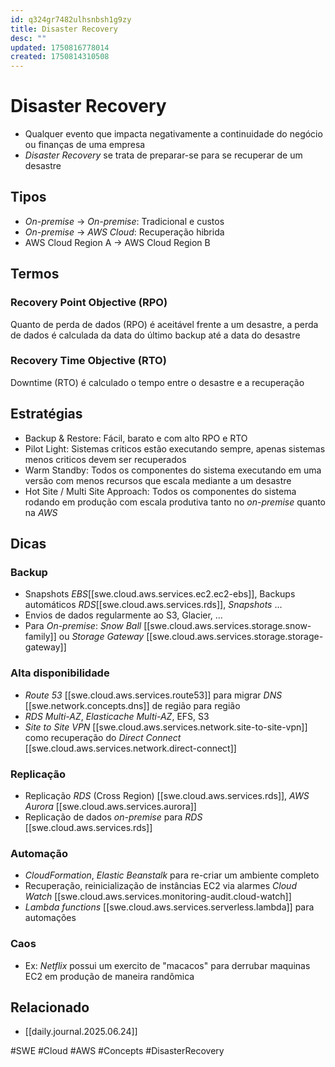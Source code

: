```yaml
---
id: q324gr7482ulhsnbsh1g9zy
title: Disaster Recovery
desc: ""
updated: 1750816778014
created: 1750814310508
---
```


# Disaster Recovery

- Qualquer evento que impacta negativamente a continuidade do negócio ou finanças de uma empresa
- _Disaster Recovery_ se trata de preparar-se para se recuperar de um desastre

## Tipos

- _On-premise_ -> _On-premise_: Tradicional e custos
- _On-premise_ -> _AWS Cloud_: Recuperação hibrida
- AWS Cloud Region A -> AWS Cloud Region B

## Termos

### Recovery Point Objective (RPO)

Quanto de perda de dados (RPO) é aceitável frente a um desastre, a perda de dados é calculada da data do último backup até a data do desastre

### Recovery Time Objective (RTO)

Downtime (RTO) é calculado o tempo entre o desastre e a recuperação

## Estratégias

- Backup & Restore: Fácil, barato e com alto RPO e RTO
- Pilot Light: Sistemas criticos estão executando sempre, apenas sistemas menos criticos devem ser recuperados
- Warm Standby: Todos os componentes do sistema executando em uma versão com menos recursos que escala mediante a um desastre
- Hot Site / Multi Site Approach: Todos os componentes do sistema rodando em produção com escala produtiva tanto no _on-premise_ quanto na _AWS_

## Dicas

### Backup

- Snapshots _EBS_[[swe.cloud.aws.services.ec2.ec2-ebs]], Backups automáticos _RDS_[[swe.cloud.aws.services.rds]], _Snapshots_ ...
- Envios de dados regularmente ao S3, Glacier, ...
- Para _On-premise_: _Snow Ball_ [[swe.cloud.aws.services.storage.snow-family]] ou _Storage Gateway_ [[swe.cloud.aws.services.storage.storage-gateway]]

### Alta disponibilidade

- _Route 53_ [[swe.cloud.aws.services.route53]] para migrar _DNS_ [[swe.network.concepts.dns]] de região para região
- _RDS Multi-AZ_, _Elasticache Multi-AZ_, EFS, S3
- _Site to Site VPN_ [[swe.cloud.aws.services.network.site-to-site-vpn]] como recuperação do _Direct Connect_ [[swe.cloud.aws.services.network.direct-connect]]

### Replicação

- Replicação _RDS_ (Cross Region) [[swe.cloud.aws.services.rds]], _AWS Aurora_ [[swe.cloud.aws.services.aurora]]
- Replicação de dados _on-premise_ para _RDS_ [[swe.cloud.aws.services.rds]]

### Automação

- _CloudFormation_, _Elastic Beanstalk_ para re-criar um ambiente completo
- Recuperação, reinicialização de instâncias EC2 via alarmes _Cloud Watch_ [[swe.cloud.aws.services.monitoring-audit.cloud-watch]]
- _Lambda functions_ [[swe.cloud.aws.services.serverless.lambda]] para automações

### Caos

- Ex: _Netflix_ possui um exercito de "macacos" para derrubar maquinas EC2 em produção de maneira randômica

## Relacionado

- [[daily.journal.2025.06.24]]

#SWE #Cloud #AWS #Concepts #DisasterRecovery
